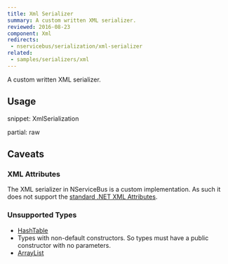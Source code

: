 ```yaml
---
title: Xml Serializer
summary: A custom written XML serializer.
reviewed: 2016-08-23
component: Xml
redirects:
 - nservicebus/serialization/xml-serializer
related:
 - samples/serializers/xml
---
```


A custom written XML serializer.


## Usage

snippet: XmlSerialization


partial: raw


## Caveats


### XML Attributes

The XML serializer in NServiceBus is a custom implementation. As such it does not support the [standard .NET XML Attributes](https://docs.microsoft.com/en-us/dotnet/framework/serialization/controlling-xml-serialization-using-attributes).


### Unsupported Types

 * [HashTable](https://msdn.microsoft.com/en-us/library/system.collections.hashtable.aspx)
 * Types with non-default constructors. So types must have a public constructor with no parameters.
 * [ArrayList](https://msdn.microsoft.com/en-us/library/system.collections.arraylist.aspx)